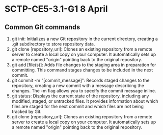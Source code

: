 # SCTP-CE5-3.1-G1 8 April

## Common Git commands

1. git init: Initializes a new Git repository in the current directory, creating a .git subdirectory to store repository data.
2. git clone [repository_url]: Clones an existing repository from a remote server to create a local copy on your computer. It automatically sets up a remote named "origin" pointing back to the original repository.
3. git add [file(s)]: Adds file changes to the staging area in preparation for committing. This command stages changes to be included in the next commit.
4. git commit -m "[commit_message]": Records staged changes to the repository, creating a new commit with a message describing the changes. The -m flag allows you to specify the commit message inline.
5. git status: Displays the current state of the repository, including any modified, staged, or untracked files. It provides information about which files are staged for the next commit and which files are not being tracked by Git.
6. git clone [repository_url]: Clones an existing repository from a remote server to create a local copy on your computer. It automatically sets up a remote named "origin" pointing back to the original repository.
